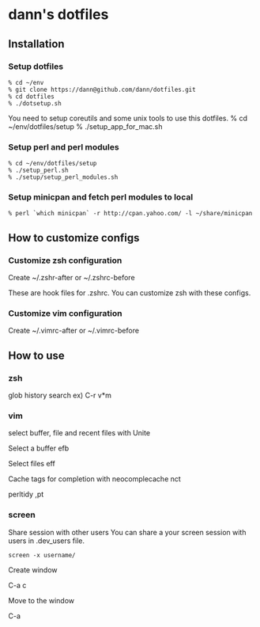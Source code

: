dann's dotfiles
========================== 

Installation
-------------------------------------------

### Setup dotfiles
    % cd ~/env
    % git clone https://dann@github.com/dann/dotfiles.git
    % cd dotfiles 
    % ./dotsetup.sh

You need to setup coreutils and some unix tools to use this dotfiles.
    % cd ~/env/dotfiles/setup
    % ./setup_app_for_mac.sh

### Setup perl and perl modules

    % cd ~/env/dotfiles/setup
    % ./setup_perl.sh 
    % ./setup/setup_perl_modules.sh 

### Setup minicpan and fetch perl modules to local

    % perl `which minicpan` -r http://cpan.yahoo.com/ -l ~/share/minicpan

How to customize configs
-------------------------------------------

### Customize zsh configuration

Create 
    ~/.zshr-after or ~/.zshrc-before

These are hook files for .zshrc.
You can customize zsh with these configs.

### Customize vim configuration
Create 
    ~/.vimrc-after or ~/.vimrc-before

How to use
----------------------------

### zsh

  glob history search   ex) C-r v*m
    <C-r> 

### vim

  select buffer, file and recent files with Unite
      <C-f>

  Select a buffer 
      efb

  Select files
      eff

  Cache tags for completion with neocomplecache
      nct

  perltidy
      ,pt
  
### screen

Share session with other users
You can share a your screen session with users in .dev_users file.

    screen -x username/

Create window

  C-a c

Move to the window

  C-a <num>


